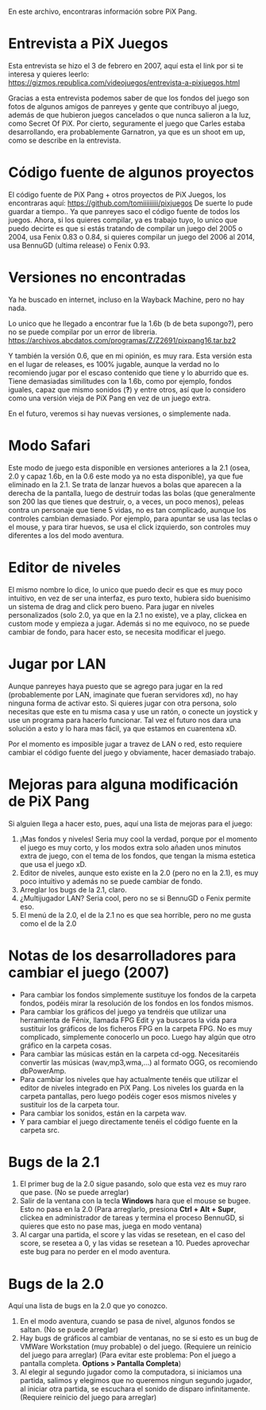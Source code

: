 En este archivo, encontraras información sobre PiX Pang.

# Entrevista a PiX Juegos

Esta entrevista se hizo el 3 de febrero en 2007, aquí esta el link por si te interesa y quieres leerlo: https://gizmos.republica.com/videojuegos/entrevista-a-pixjuegos.html

Gracias a esta entrevista podemos saber de que los fondos del juego son fotos de algunos amigos de panreyes y gente que contribuyo al juego, además de que hubieron juegos cancelados o que nunca salieron a la luz, como Secret Of PiX. Por cierto, seguramente el juego que Carles estaba desarrollando, era probablemente Garnatron, ya que es un shoot em up, como se describe en la entrevista.

# Código fuente de algunos proyectos
El código fuente de PiX Pang + otros proyectos de PiX Juegos, los encontraras aquí: https://github.com/tomiiiiiiiii/pixjuegos
De suerte lo pude guardar a tiempo.. Ya que panreyes saco el código fuente de todos los juegos.
Ahora, si los quieres compilar, ya es trabajo tuyo, lo unico que puedo decirte es que si estás tratando de compilar un juego del 2005 o 2004, usa Fenix 0.83 o 0.84, si quieres compilar un juego del 2006 al 2014, usa BennuGD (ultima release) o Fenix 0.93.

# Versiones no encontradas
Ya he buscado en internet, incluso en la Wayback Machine, pero no hay nada. 

Lo unico que he llegado a encontrar fue la 1.6b (b de beta supongo?), pero no se puede compilar por un error de libreria.
https://archivos.abcdatos.com/programas/Z/Z2691/pixpang16.tar.bz2

Y también la versión 0.6, que en mi opinión, es muy rara.
Esta versión esta en el lugar de releases, es 100% jugable, aunque la verdad no lo recomiendo jugar por el escaso contenido que tiene y lo aburrido que es.
Tiene demasiadas similitudes con la 1.6b, como por ejemplo, fondos iguales, capaz que mismo sonidos (**?**) y entre otros, así que lo considero como una versión vieja de PiX Pang en vez de un juego extra.

En el futuro, veremos si hay nuevas versiones, o simplemente nada.

# Modo Safari
Este modo de juego esta disponible en versiones anteriores a la 2.1 (osea, 2.0 y capaz 1.6b, en la 0.6 este modo ya no esta disponible), ya que fue eliminado en la 2.1. Se trata de lanzar huevos a bolas que aparecen a la derecha de la pantalla, luego de destruir todas las bolas (que generalmente son 200 las que tienes que destruir, o, a veces, un poco menos), peleas contra un personaje que tiene 5 vidas, no es tan complicado, aunque los controles cambian demasiado. Por ejemplo, para apuntar se usa las teclas o el mouse, y para tirar huevos, se usa el click izquierdo, son controles muy diferentes a los del modo aventura.

# Editor de niveles
El mismo nombre lo dice, lo unico que puedo decir es que es muy poco intuitivo, en vez de ser una interfaz, es puro texto, hubiera sido buenisimo un sistema de drag and click pero bueno. Para jugar en niveles personalizados (solo 2.0, ya que en la 2.1 no existe), ve a play, clickea en custom mode y empieza a jugar. Además si no me equivoco, no se puede cambiar de fondo, para hacer esto, se necesita modificar el juego.

# Jugar por LAN
Aunque panreyes haya puesto que se agrego para jugar en la red (probablemente por LAN, imaginate que fueran servidores xd), no hay ninguna forma de activar esto. 
Si quieres jugar con otra persona, solo necesitas que este en tu misma casa y use un ratón, o conecte un joystick y use un programa para hacerlo funcionar. Tal vez el futuro nos dara una solución a esto y lo hara mas fácil, ya que estamos en cuarentena xD.

Por el momento es imposible jugar a travez de LAN o red, esto requiere cambiar el código fuente del juego y obviamente, hacer demasiado trabajo.

# Mejoras para alguna modificación de PiX Pang
Si alguien llega a hacer esto, pues, aquí una lista de mejoras para el juego:
1. ¡Mas fondos y niveles! Seria muy cool la verdad, porque por el momento el juego es muy corto, y los modos extra solo añaden unos minutos extra de juego, con el tema de los fondos, que tengan la misma estetica que usa el juego xD.
2. Editor de niveles, aunque esto existe en la 2.0 (pero no en la 2.1), es muy poco intuitivo y además no se puede cambiar de fondo.
3. Arreglar los bugs de la 2.1, claro.
4. ¿Multijugador LAN? Seria cool, pero no se si BennuGD o Fenix permite eso.
5. El menú de la 2.0, el de la 2.1 no es que sea horrible, pero no me gusta como el de la 2.0

# Notas de los desarrolladores para cambiar el juego (2007)
- Para cambiar los fondos simplemente sustituye los fondos de la carpeta fondos, podéis mirar la resolución de los fondos en los fondos mismos.
- Para cambiar los gráficos del juego ya tendréis que utilizar una herramienta de Fénix, llamada FPG Edit y ya buscaros la vida para sustituir los gráficos de los ficheros FPG en la carpeta FPG. No es muy complicado, simplemente conocerlo un poco. Luego hay algún que otro gráfico en la carpeta cosas.
- Para cambiar las músicas están en la carpeta cd-ogg. Necesitaréis convertir las músicas (wav,mp3,wma,...) al formato OGG, os recomiendo dbPowerAmp.
- Para cambiar los niveles que hay actualmente tenéis que utilizar el editor de niveles integrado en PiX Pang. Los niveles los guarda en la carpeta pantallas, pero luego podéis coger esos mismos niveles y sustituir los de la carpeta tour.
- Para cambiar los sonidos, están en la carpeta wav.
- Y para cambiar el juego directamente tenéis el código fuente en la carpeta src.

# Bugs de la 2.1
1. El primer bug de la 2.0 sigue pasando, solo que esta vez es muy raro que pase. (No se puede arreglar)
2. Salir de la ventana con la tecla **Windows** hara que el mouse se bugee. Esto no pasa en la 2.0 (Para arreglarlo, presiona **Ctrl + Alt + Supr**, clickea en administrador de tareas y termina el proceso BennuGD, si quieres que esto no pase mas, juega en modo ventana)
3. Al cargar una partida, el score y las vidas se resetean, en el caso del score, se resetea a 0, y las vidas se resetean a 10. Puedes aprovechar este bug para no perder en el modo aventura.

# Bugs de la 2.0
Aquí una lista de bugs en la 2.0 que yo conozco.

1. En el modo aventura, cuando se pasa de nivel, algunos fondos se saltan. (No se puede arreglar)
2. Hay bugs de gráficos al cambiar de ventanas, no se si esto es un bug de VMWare Workstation (muy probable) o del juego. (Requiere un reinicio del juego para arreglar) (Para evitar este problema: Pon el juego a pantalla completa. **Options > Pantalla Completa**)
3. Al elegir al segundo jugador como la computadora, si iniciamos una partida, salimos y elegimos que no queremos ningun segundo jugador, al iniciar otra partida, se escuchara el sonido de disparo infinitamente. (Requiere reinicio del juego para arreglar)
